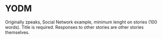 # YODM
Originally zpeaks, Social Network example, minimum lenght on stories (100 words). Title is required. Responses to other stories are other stories themselves.
